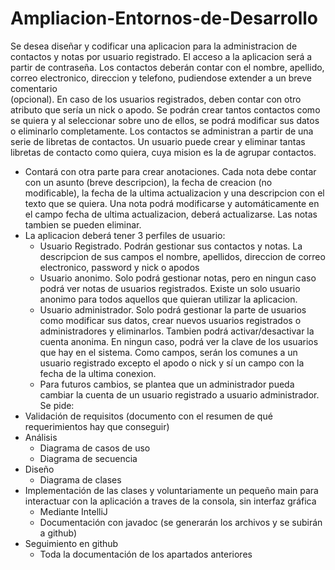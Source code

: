 # Ampliacion-Entornos-de-Desarrollo

Se desea diseñar y codificar una aplicacion para la administracion de contactos y notas por usuario registrado. El acceso a la aplicacion será a partir de contraseña. 
Los contactos   deberán   contar con el   nombre,   apellido,   correo electronico, direccion y telefono, pudiendose extender a un breve comentario   
(opcional). En caso de los usuarios registrados, deben contar con otro atributo que sería un nick o apodo. Se podrán crear tantos contactos como se quiera y 
al seleccionar sobre uno de ellos, se podrá modificar sus datos o eliminarlo completamente. Los contactos se administran a partir de una serie de libretas de contactos. 
Un usuario puede crear y eliminar tantas libretas de contacto como quiera, cuya mision es la de agrupar contactos.
- Contará con otra parte para crear   anotaciones.   Cada   nota   debe contar con un asunto
(breve descripcion), la fecha de creacion (no modificable), la fecha de la ultima actualizacion y una descripcion con el texto que se quiera.
Una nota podrá modificarse y automáticamente en el campo fecha de ultima actualizacion, deberá actualizarse. Las notas tambien se pueden eliminar.
- La aplicacion deberá tener 3 perfiles de usuario:
    - Usuario	Registrado.	Podrán	gestionar	sus	contactos	y	notas.	La descripcion
de sus campos el nombre, apellidos, direccion de correo electronico, password y nick o apodos
    - Usuario anonimo.   Solo	podrá	gestionar notas,   pero	en	ningun	caso podrá ver
notas de usuarios registrados. Existe un solo usuario anonimo para todos aquellos que quieran utilizar la aplicacion.
    - Usuario administrador. Solo podrá gestionar la parte de usuarios como modificar   sus
datos,   crear   nuevos   usuarios   registrados   o administradores   y eliminarlos. Tambien podrá activar/desactivar la cuenta anonima. En ningun caso, podrá ver la clave de los usuarios que hay   en   el   sistema.   Como   campos,   serán   los   comunes a un usuario registrado excepto el apodo o nick y sí un campo con la fecha de la ultima conexion.
    - Para futuros cambios, se plantea que un administrador pueda cambiar la cuenta de un
usuario registrado a usuario administrador.
Se pide:
- Validación de requisitos (documento con el resumen de qué requerimientos hay que conseguir)
- Análisis
    - Diagrama de casos de uso
    - Diagrama de secuencia
- Diseño
    - Diagrama de clases
- Implementación de las clases y voluntariamente un pequeño main para interactuar con la aplicación a traves de la consola, sin interfaz gráfica
    - Mediante IntelliJ
    - Documentación con javadoc (se generarán los archivos y se subirán a github)
- Seguimiento en github
    - Toda la documentación de los apartados anteriores
